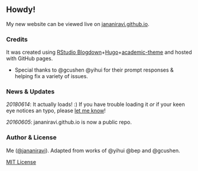 ## Howdy!
My new website can be viewed live on [jananiravi.github.io](https://jananiravi.github.io).

### Credits
It was created using [RStudio Blogdown](https://github.com/rstudio/blogdown)+[Hugo](https://github.com/gohugoio/hugo)+[academic-theme](https://github.com/gcushen/hugo-academic) and hosted with GitHub pages.
* Special thanks to @gcushen @yihui for their prompt responses & helping fix a variety of issues.

### News & Updates
*20180614*: It actually loads! :)
If you have trouble loading it _or_ if your keen eye notices an typo, please [let me know](http://scr.im/janani)!

*20160605*: jananiravi.github.io is now a public repo.

### Author & License
Me ([@jananiravi](//github.com/jananiravi)). Adapted from works of @yihui @bep and @gcushen.

[MIT License](/LICENSE.md)
